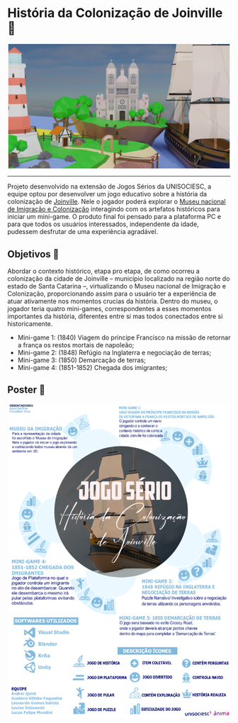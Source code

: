 # História da Colonização de Joinville 🌄

<div align="center">
  <img src="/Assets/RepoAssets/Images/poster_2.png" width="500vw" />
</div>

<hr>

Projeto desenvolvido na extensão de Jogos Sérios da UNISOCIESC, a equipe optou por desenvolver um jogo educativo sobre a história da colonização de [Joinville](https://pt.wikipedia.org/wiki/Joinville). Nele o jogador poderá explorar o [Museu nacional de Imigração e Colonização](https://www.joinville.sc.gov.br/institucional/secult/upm/mni/) interagindo com os artefatos históricos para iniciar um mini-game. O produto final foi pensado para a plataforma PC e para que todos os usuários interessados, independente da idade, pudessem desfrutar de uma experiência agradável.

## Objetivos 🎯

Abordar o contexto histórico, etapa pro etapa, de como ocorreu a colonização da cidade de Joinville – município localizado na região norte do estado de Santa Catarina –, virtualizando o Museu nacional de Imigração e Colonização, proporcionando assim para o usuário ter a experiência de atuar ativamente nos momentos crucias da história. Dentro do museu, o jogador teria quatro mini-games, correspondentes a esses momentos importantes da história, diferentes entre si mas todos conectados entre si historicamente.

- Mini-game 1: (1840) Viagem do príncipe Francisco na missão de retornar a frança os restos mortais de napoleão;
- Mini-game 2: (1848) Refúgio na Inglaterra e negociação de terras;
- Mini-game 3: (1850) Demarcação de terras;
- Mini-game 4: (1851-1852) Chegada dos imigrantes;

<!--- ### Status 📝 

Andamento do desenvolvimento dos mini-games; ajustes e demais melhorias não estão sendo consideradas na totalização do status.

- [ ] VIRTUALIZAÇÃO DO MUSEU
- [x] MINI-GAME 1
- [ ] MINI-GAME 2
- [ ] MINI-GAME 3
- [ ] MINI-GAME 4 
- [ ] ...--->

## Poster 📑

<div align="center">
  <img src="/Assets/RepoAssets/Images/poster_1.png" width="500vw" />
</div>
